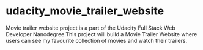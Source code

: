 # udacity_movie_trailer_website
Movie trailer website project is a part of the Udacity Full Stack Web Developer Nanodegree.This project will build a Movie Trailer Website where users can see my favourite collection of movies and watch their trailers. 
